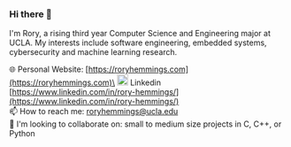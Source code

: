 ### Hi there 👋

I'm Rory, a rising third year Computer Science and Engineering major at UCLA. My interests include software engineering, embedded systems, cybersecurity and machine learning research.

🌐 Personal Website: [https://roryhemmings.com](https://roryhemmings.com)\
<img src="https://upload.wikimedia.org/wikipedia/commons/c/ca/LinkedIn_logo_initials.png" width=20px /> Linkedin [https://www.linkedin.com/in/rory-hemmings/](https://www.linkedin.com/in/rory-hemmings/) \
📫 How to reach me: roryhemmings@ucla.edu\
👯 I'm looking to collaborate on: small to medium size projects in C, C++, or Python

<!--![Most used languages](https://github-readme-stats.vercel.app/api/top-langs/?username=roryhemmings&count_private=true&layout=compact&theme=dracula)
![README Stats](https://github-readme-stats.vercel.app/api?username=roryhemmings&show_icons=true&count_private=true&theme=dracula)-->

<!--
**RoryHemmings/RoryHemmings** is a ✨ _special_ ✨ repository because its `README.md` (this file) appears on your GitHub profile.

Here are some ideas to get you started:

- 🔭 I’m currently working on ...
- 🌱 I’m currently learning ...
- 👯 I’m looking to collaborate on ...
- 🤔 I’m looking for help with ...
- 💬 Ask me about ...
- 📫 How to reach me: ...
- 😄 Pronouns: ...
- ⚡ Fun fact: ...
-->
